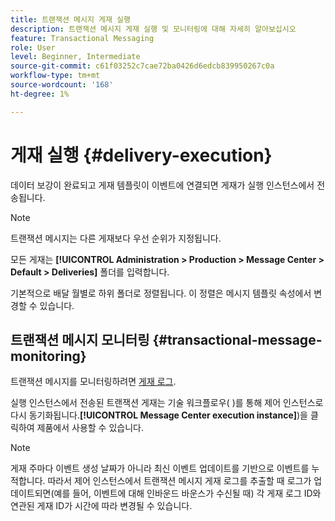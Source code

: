 ```yaml
---
title: 트랜잭션 메시지 게재 실행
description: 트랜잭션 메시지 게재 실행 및 모니터링에 대해 자세히 알아보십시오
feature: Transactional Messaging
role: User
level: Beginner, Intermediate
source-git-commit: c61f03252c7cae72ba0426d6edcb839950267c0a
workflow-type: tm+mt
source-wordcount: '168'
ht-degree: 1%

---
```



# 게재 실행 {#delivery-execution}

데이터 보강이 완료되고 게재 템플릿이 이벤트에 연결되면 게재가 실행 인스턴스에서 전송됩니다.

>[!NOTE]
>
>트랜잭션 메시지는 다른 게재보다 우선 순위가 지정됩니다.

모든 게재는 **[!UICONTROL Administration > Production > Message Center > Default > Deliveries]** 폴더를 입력합니다.

기본적으로 배달 월별로 하위 폴더로 정렬됩니다. 이 정렬은 메시지 템플릿 속성에서 변경할 수 있습니다.

## 트랜잭션 메시지 모니터링 {#transactional-message-monitoring}

트랜잭션 메시지를 모니터링하려면 [게재 로그](send.md).

실행 인스턴스에서 전송된 트랜잭션 게재는 기술 워크플로우( )를 통해 제어 인스턴스로 다시 동기화됩니다.**[!UICONTROL Message Center execution instance]**)을 클릭하여 제품에서 사용할 수 있습니다.

>[!NOTE]
>
>게재 주마다 이벤트 생성 날짜가 아니라 최신 이벤트 업데이트를 기반으로 이벤트를 누적합니다. 따라서 제어 인스턴스에서 트랜잭션 메시지 게재 로그를 추출할 때 로그가 업데이트되면(예를 들어, 이벤트에 대해 인바운드 바운스가 수신될 때) 각 게재 로그 ID와 연관된 게재 ID가 시간에 따라 변경될 수 있습니다.

<!--
To monitor the activity and running of the execution instance(s), see [Transactional messaging reports](transactional-messaging-reports.md).-->
